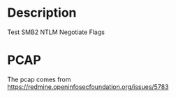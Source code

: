 # Description

Test SMB2 NTLM Negotiate Flags

# PCAP

The pcap comes from https://redmine.openinfosecfoundation.org/issues/5783
